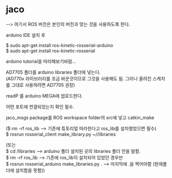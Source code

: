 # jaco




--> 여기서 ROS 버전은 본인의 버전과 맞는 것을 사용하도록 한다.

arduino IDE 설치 후

$ sudo apt-get install ros-kinetic-rosserial-arduino  
$ sudo apt-get install ros-kinetic-rosserial  

  
arduino tutorial을 따라해보기바람...  

AD7705 폴더를 arduino libraries 폴더에 넣는다.  
(AD770x 라이브러리를 조금 바꾼것이므로 그것을 사용해도 됨. 그러나 올려진 스케치를 그대로 사용하려면 AD7705 권장)  

readP 를 arduino MEGA에 업로드한다.  

어떤 포트에 연결되었는지 확인 필수.  

jaco_msgs package를 ROS workspace folder의 src에 넣고 catkin_make  

($ rm -rf ros_lib   --> 기존에 튜토리얼 따라한다고 ros_lib를 설치했었으면 필수)  
$ rosrun rosserial_client make_library.py ~/<arduino IDE path>/libraries  

(또는  
$ cd <arduino IDE path>/libraries   --> arduino 폴더 설치된 곳의 libraries 폴더 안을 말함.  
$ rm -rf ros_lib   --> 기존에 ros_lib이 설치되어 있었던 경우만  
$ rosrun rosserial_arduino make_libraries.py .  --> 마지막에 .을 찍어야함 (현재폴더에 설치함을 뜻함))




